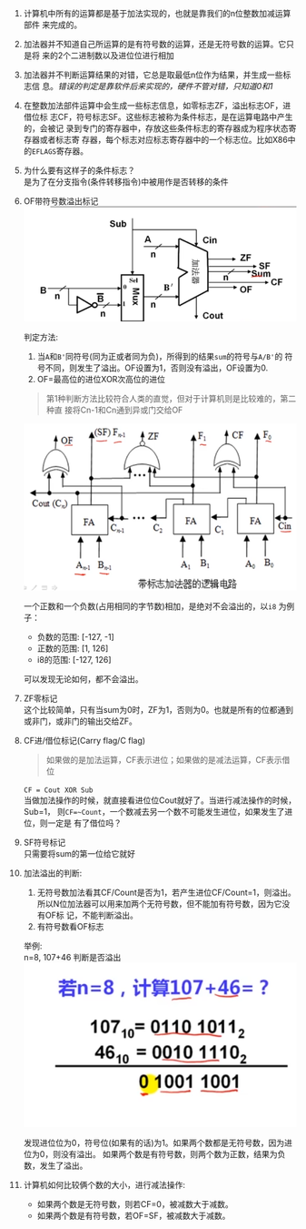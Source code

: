 1. 计算机中所有的运算都是基于加法实现的，也就是靠我们的n位整数加减运算部件
   来完成的。

2. 加法器并不知道自己所运算的是有符号数的运算，还是无符号数的运算。它只是将
   来的2个二进制数以及进位位进行相加

3. 加法器并不判断运算结果的对错，它总是取最低n位作为结果，并生成一些标志信
   息。*错误的判定是靠软件后来实现的，硬件不管对错，只知道0和1*

4. 在整数加法部件运算中会生成一些标志信息，如零标志ZF，溢出标志OF，进借位标
    志CF，符号标志SF。这些标志被称为条件标志，是在运算电路中产生的，会被记
    录到专门的寄存器中，存放这些条件标志的寄存器成为程序状态寄存器或者标志寄
    存器，每个标志对应标志寄存器中的一个标志位。比如X86中的`EFLAGS`寄存器。 

5. 为什么要有这样子的条件标志？  
   是为了在分支指令(条件转移指令)中被用作是否转移的条件

6. OF带符号数溢出标记   
   ![alu](https://github.com/SteveLauC/pic/blob/main/Screenshot%20from%202022-03-14%2012-49-23.png)

   判定方法:  
   1. 当`A`和`B'`同符号(同为正或者同为负)，所得到的结果`sum`的符号与`A/B'`的
   符号不同，则发生了溢出。OF设置为1，否则没有溢出，OF设置为0.
   2. OF=最高位的进位XOR次高位的进位
   > 第1种判断方法比较符合人类的直觉，但对于计算机则是比较难的，第二种直
   接将Cn-1和Cn通到异或门交给OF
    
   ![pic](https://github.com/SteveLauC/pic/blob/main/Screenshot%20from%202022-03-16%2009-14-38.png)


   一个正数和一个负数(占用相同的字节数)相加，是绝对不会溢出的，以`i8`
   为例子：  

   * 负数的范围: [-127, -1]
   * 正数的范围: [1, 126]
   * i8的范围: [-127, 126]

   可以发现无论如何，都不会溢出。

7. ZF零标记  
   这个比较简单，只有当sum为0时，ZF为1，否则为0。也就是所有的位都通到
   或非门，或非门的输出交给ZF。

8. CF进/借位标记(Carry flag/C flag) 
   
   > 如果做的是加法运算，CF表示进位；如果做的是减法运算，CF表示借位

   `CF = Cout XOR Sub`  
   当做加法操作的时候，就直接看进位位Cout就好了。当进行减法操作的时候，Sub=1，
   则`CF=~Count`，一个数减去另一个数不可能发生进位，如果发生了进位，则一定是
   有了借位吗？

9. SF符号标记  
   只需要将sum的第一位给它就好 

10. 加法溢出的判断:  

    1. 无符号数加法看其CF/Count是否为1，若产生进位CF/Count=1，则溢出。
    所以N位加法器可以用来加两个无符号数，但不能加有符号数，因为它没有OF标
    记，不能判断溢出。
    2. 有符号数看OF标志
    
    举例:  
    n=8, 107+46 判断是否溢出  
    ![pic](https://github.com/SteveLauC/pic/blob/main/Screenshot%20from%202022-03-15%2011-41-09.png)

    发现进位位为0，符号位(如果有的话)为1。如果两个数都是无符号数，因为进位为0，则没有溢出。
    如果两个数是有符号数，则两个数为正数，结果为负数，发生了溢出。

11. 计算机如何比较俩个数的大小，进行减法操作:  
    * 如果两个数是无符号数，则若CF=0，被减数大于减数。
    * 如果两个数是有符号数，若OF=SF，被减数大于减数。